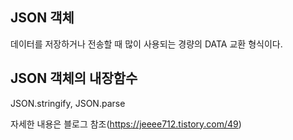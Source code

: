 ## JSON 객체

데이터를 저장하거나 전송할 때 많이 사용되는 경량의 DATA 교환 형식이다.

## JSON 객체의 내장함수

JSON.stringify, JSON.parse

자세한 내용은 블로그 참조(https://jeeee712.tistory.com/49)

